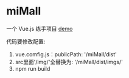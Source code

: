 # miMall
一个 Vue.js 练手项目
  [demo](https://xmanhua.github.io/miMall/dist) 

代码要修改配置:
1. vue.comfig.js：publicPath: '/miMall/dist'
2. src里面'/img/'全替换为: '/miMall/dist/imgs/'
3. npm run build
